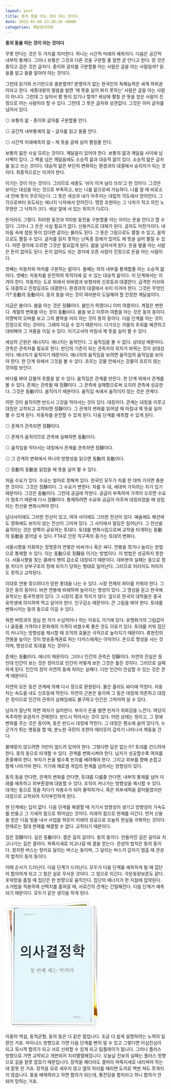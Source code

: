 ```yaml
---
layout: post
title: 동의 동을 아는 것이 아는 것이다
date: 2015-01-04 23:28:39 +0900
categories: 깨달음의대화
---
```

**동의 동을 아는 것이 아는 것이다**

  


무릇 안다는 것은 두 가지를 의미한다. 하나는 시간적 미래의 예측이다. 다음은 공간적 내부의 통제다. 그러나 보통은 그것과 다른 것을 구분할 줄 알면 곧 안다고 한다. 흰 것은 종이고 검은 것은 글자다. 종이와 글자를 구분할줄 아는 사람은 글을 아는 사람일까? 읽을줄 알고 쓸줄 알아야 아는 것이다. 

  


그런데 읽기와 쓰기만으로 충분할까? 문맹자가 없는 한국인의 독해능력은 세계 하위권이라고 한다. 세종대왕의 말씀을 빌면 ‘제 뜻을 실어 펴지 못하는’ 사람은 글을 아는 사람이 아니다. 그런데 그 실어서 펼 뜻이 있기나 할까? 세상에 펼칠 큰 뜻을 얻은 사람이 진정으로 아는 사람이라 할 수 있다. 그런데 그 뜻은 글자와 상관없다. 그것은 이미 글자를 넘어서 있다. 

  


◎ 보통의 앎 - 종이와 글자를 구분할줄 안다.  
      
◎ 공간적 내부통제의 앎 – 글자를 읽고 쓸줄 안다.   
      
◎ 시간적 미래예측의 앎 – 제 뜻을 글에 실어 펼칠줄 안다. 

  


보통의 앎은 사실 모르는 것이다. 깨달음이 있어야 한다. 보통의 앎과 깨달음 사이에 넘사벽이 있다. 그 벽을 넘은 깨달음에도 소승적 앎과 대승적 앎이 있다. 소승적 앎은 글자를 읽고 쓰는 것이다. 대승적 앎은 부단히 변화하는 환경과의 대결에서 승리자가 되는 것이다. 최종적으로는 이겨야 한다. 

  


이기는 것이 아는 것이다. 그러므로 세종도 ‘쉬이 이겨 널리 쓰라’고 한 것이다. 그것은 보이는 대상을 아는 것으로 부족하고, 보는 나를 앎으로써 가능하다. 나를 알 때 비로소 내 안에 뜻이 무르익는다. 그 뜻은 세상과 내가 마주치는 대립의 각도에서 얻어진다. 그 각으로부터 유도되는 에너지 낙차에서 얻어진다. 땡깡 조현아는 그 낙차가 작고 의인 노무현은 그 낙차가 크다. 세상 앞에 서 있는 위치가 다르다. 

  


돈이라도 그렇다. 500원 동전과 100원 동전을 구분할줄 아는 아이는 돈을 안다고 할 수 있다. 그러나 그 돈은 사실 필요가 없다. 신용카드로 대체가 된다. 글자도 마찬가지다. 내 마음 속에 참된 뜻이 있다면 글자는 몰라도 된다. 그 뜻은 그림으로도 펼칠 수 있고, 음악으로도 펼칠 수 있다. 글자를 읽지 못하는 난독증 장애가 있어도 제 뜻을 실어 펼칠 수 있다. 어떤 경지에 오르면 그것은 필요없게 된다. 앎을 넘어서게 된다. 돈을 벌줄 아는 사람은 돈이 없어도 된다. 돈이 없어도 되는 경지에 오른 사람이 진정으로 돈을 아는 사람이다. 

  


첫째는 자동차와 마차를 구분하는 앎이다. 둘째는 차의 내부를 통제할줄 아는 소승적 앎이다. 셋째는 자동차를 운전하여 목적지에 갈 수 있는 대승적 앎이다. 이 단계에서는 이겨야 한다. 자동차는 도로 위에서 비바람과 보행자와 신호등과 대결한다. 급격한 커브와도 대결하고 진창길과도 대결한다. 환경과의 대결에서 쉬이 이겨야 한다. 그것은 무엇인가? 동動의 동動이다. 동의 동을 아는 것이 여러분이 도달해야 할 진정한 깨달음이다. 

  


지금은 봄이다. 봄을 아는 것은 정靜이다. 봄인가 하였더니 이미 여름이다. 계절은 변한다. 계절의 변화를 아는 것이 동動이다. 봄을 보고 미루어 여름을 아는 것은 동의 동이다. 이명박의 오버를 보고 그의 몰락을 미리 아는 것이 동의 동이다. 다음 단계를 아는 것이 진정으로 아는 것이다. 그래야 이길 수 있기 때문이다. 다가오는 겨울의 추위를 예견하고 대비해야 그 겨울을 이길 수 있다. 이기고서야 마침내 제 뜻을 실어 펼 수 있다. 

  


세상의 근원은 에너지다. 에너지는 움직인다. 그 움직임을 볼 수 없다. 상대성 때문이다. 관측은 관측자를 필요로 한다. 판단의 기준이 되는 관측자의 위치가 바뀌는 것이 상대성이다. 에너지가 움직이기 때문이다. 에너지의 움직임을 보려면 움직임의 움직임을 보아야 한다. 한 단계 위에서 그것을 볼 수 있다. 흐르는 강물 안에서는 강물이 흐르지 않는 것처럼 보인다. 

  


바다를 봐야 강물의 흐름을 알 수 있다. 움직임은 관계를 만든다. 한 단계 위에서 관계를 볼 수 있다. 존재는 관측될 때 정靜이다. 그 관측에 실패함으로써 오히려 관측에 성공한다. 그것은 동動이다. 움직이기 때문이다. 움직임 속에서 움직이지 않는 것은 관계다. 

  


어떤 것이 움직이면 반드시 그것을 막아서는 것이 있다. 대칭이다. 관계는 대칭을 이루고 대칭은 교착되고 교착되면 정靜이다. 그 관계의 변화를 읽어낼 때 마침내 제 뜻을 실어 펼 수 있게 된다. 자동차를 운전할 수 있게 된다. 다음 단계를 예측할 수 있게 된다.

  


◎ 존재가 관측되면 정靜이다.  
      
◎ 존재가 움직이므로 관측에 실패하면 동動이다.   
      
◎ 움직임을 막아서는 대칭에서 관계를 관측하면 정靜이다.   
      
◎ 그 관계의 변화에서 하나의 방향성을 읽으면 동動의 동動이다.  
      
◎ 동動의 동動을 읽었을 때 뜻을 실어 펼 수 있다. 

  


처음 수요가 있다. 수요는 얼마로 정해져 있다. 한국인 모두가 차를 한 대씩 가지면 충분한 것이다. 그것은 정靜이다. 그 수요가 변한다. 차를 두 대, 세대씩 가지려는 자가 있기 때문이다. 그것은 동動이다. 그런데 공급에 막힌다. 공급이 부족하여 가격이 오르면 수요가 멈추기 때문에 다시 정靜이다. 통제하려면 수요와 공급이 마주쳐 대칭되었을 때 성립되는 전선을 변화시켜야 한다. 

  


남녀사이에도 그러한 전선이 있고, 여야 사이에도 그러한 전선이 있다. 예술에도 패션에도 영화에도 보이지 않는 전선이 그어져 있다. 그 사이에서 밀당은 일어난다. 그 전선을 움직이는 것은 양쪽이 공유하는 토대다. 토대를 변화시킴으로써 교착을 타개하는 동動의 동動을 끌어낼 수 있다. FTA로 인한 직구족의 증가는 토대의 변화다. 

  


서울시향을 지휘하는 정명훈의 연봉은 비싸거나 혹은 싸다. 연봉을 깎거나 늘리는 방법으로 통제할 수 있다. 이는 동動으로 정靜을 이기는 방법이다. 이 방법은 성공하지 못한다. 서울시향을 찾는 클래식 팬의 감소로 대칭되기 때문이다. 대부분의 실패는 동으로 정을 치다가 상부구조의 정에 되치기 당하는 형태로 일어난다. 그러므로 이러지도 저러지도 못하고 교착된다. 

  


이대호 연봉 깎으려다가 망한 롯데꼴 나는 수 있다. 시장 전체의 파이를 키워야 한다. 그것은 동의 동이다. 비싼 연봉에 비례하여 높아지는 명성이 있다. 그 명성을 듣고 한국에 유학오는 중국학생이 있다. 그 시장이 결코 작지가 않다. 앞으로 한국의 대학들은 중국 유학생에 의지하여 먹고 살아야 한다. 인구감소 때문이다. 큰 그림을 봐야 한다. 토대를 변화시키는 동의 동으로 이길 수 있다. 

  


워렌 버핏과의 점심 한 끼가 수십억이나 하는 이유도 거기에 있다. 유명화가의 그림값이나 골동품 가격이나 문화재의 가격이 비쌀수록 좋은 것도 이유가 있다. 토대를 키워 집단이 커나가는 방향성을 제시할 때 조직의 효율은 극적으로 높아지기 때문이다. 류현진의 연봉을 높이는 것이 방송중계권료 파는 다저스에게는 이익이다. 돈으로 명성을 사는 것이며, 명성으로 토대를 치는 것이다. 

  


존재는 동動이다. 에너지 때문이다. 그러나 인간의 관측은 정靜이다. 자연의 진실은 동인데 인간이 보는 것은 정이므로 인간이 어떻게 보든 그것은 틀린 것이다. 그러므로 실패하게 된다. 인간의 정이 자연의 동에 치이는 실패다. 다만 인간이 안심할 수 있는 것은 관계 때문이다. 

  


자연의 모든 동은 관계에 의해 다시 정으로 환원된다. 물은 흘러도 바다에 막힌다. 자동차는 속도를 내도 신호등에 막힌다. 자연의 근본은 동이며 그 동은 대칭에 의존하고 대칭은 정이므로 인간의 관측이 실패임에도 불구하고 인간은 그럭저럭 살 수 있다. 

  


남자가 잘난척 하면 여자가 싫어한다. 부자가 돈을 벌면 빈자가 위화감을 느낀다. 여당이 독주하면 유권자가 견제한다. 반드시 막아서는 것이 있다. 어떤 상태는 정이고, 그 정에 변화를 주는 것은 동이며, 동은 반드시 대칭에 막힌다. 그 대칭은 평소에 숨어 있다가, 누군가가 튀는 행동을 할 때, 분노한 국민이 조현아 때리듯이 갑자기 나타나서 제동을 건다. 

  


몰매맞지 않으려면 가만이 엎드려 있어야 한다. 그렇다면 답은 없는가? 토대를 건드려야 한다. 동의 동으로 타개할 수 있다. 관계를 변화시켜야 한다. 남자가 성공할수록 여자를 존중해야 한다. 부자가 돈을 벌수록 빈자를 배려해야 한다. 그리고 외부를 향해 손잡고 함께 나아가야 한다. 거기에 제로셈 게임의 한계를 넘어서는 방향성이 있다. 

  


동의 동을 안다면, 관계의 변화를 안다면, 토대를 다룰줄 안다면, 내부의 통제를 넘어 미래를 예측하고 외부환경에 대응할 수 있다. 조직이 커나가는 방향성을 제시할 수 있다. 대개는 동으로 정을 치다가 자충수가 되어 몰락하거나, 혹은 외부세력을 끌어들였지만 대칭으로 교착되어 지지부진하게 된다. 

  


현 단계에는 답이 없다. 다음 단계를 해결할 때 거기서 방향성이 생기고 방향성이 가속도를 만들고 그 기세의 힘으로 뛰어넘는 것이다. 미래의 힘으로 현재를 이긴다. 먼저 신용을 얻은 다음 빚을 내서 사업을 하듯이 미래의 성공으로 오늘의 현실을 극복하는 것이다. 현재로는 절대 현재를 해결할 수 없다. 교착되기 때문이다.

  


집은 정靜이다. 길은 동動이다. 결은 길의 길이다. 동의 동이다. 만들어진 길은 길이요 치고나가는 길은 결이다. 파죽지세로 치고나갈 때 결을 얻는다. 관성의 법칙은 동의 동이다. 정지한 버스는 정이요 달리는 버스는 동이며, 그 달리는 버스가 갑자기 멈출 때 관성의 법칙이 동의 동이다.

  


이때 순서가 드러난다. 다음 단계가 드러난다. 모두가 다음 단계를 예측하게 될 때 집단이 합의하게 되고 그 힘은 실로 무서운 것이다. 그 힘으로 이긴다. 각운동량보존도 같다. 포위망을 좁힐 때 집단은 한 방향으로 움직인다. 집단의 에너지가 한 지점에 집약된다. 소거법을 적용하여 선택지를 좁혀갈 때, 서로간의 관계는 긴밀해진다. 다음 단계가 예측되기 때문이다. 모두가 같은 생각을 하게 된다. 

  


  



 <img src="files/attach/images/198/714/552/111.JPG" alt="111.JPG" width="300" height="397" /> 

  


이중의 역설, 동적균형, 동의 동은 다 같은 말입니다. 조금 더 쉽게 설명하려는 노력의 일환인 거죠. 마이너스 방향으로 가면 다음 단계를 뻔히 알 수 있고 그렇다면 이심전심이 되고 묵시적 합의가 되고 서로 신뢰할 수 있게 되고 팀플레이가 됩니다. 그러나 플러스 방향으로 가면 교착되고 개판되어 지리멸렬해집니다. 오늘날 진보의 실패는 플러스 방향으로 길을 잘못 잡았기 때문입니다. 장작을 패더라도 결따라 파죽지세로 내리쳐야 하는데 잘못 친 거죠. 장작을 모로 세우지 않고 옆의 허리를 때리면 도끼로 백번 쳐도 쪼개지지 않습니다. 몽을 배제하라고 하면 합의가 되는데, 통진당을 합치라고 하니 합의가 안 되어 망하는 거죠.